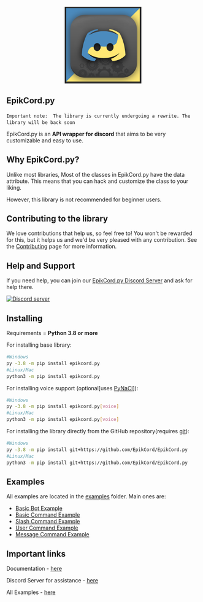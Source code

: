 <p align="center">
    <img alt="EpikCord logo" src="docs/EpikCord_Logo.png" width="200"> <!-- Yes I sourced this from DiscordGO because their design inspired me :D-->
</p>

## EpikCord.py

`Important note:  The library is currently undergoing a rewrite. The library will be back soon`

EpikCord.py is an **API wrapper for discord** that aims to be very customizable and easy to use.

## Why EpikCord.py?
Unlike most libraries, Most of the classes in EpikCord.py have the data attribute. This means that you can hack and customize the class to your liking.

However, this library is not recommended for beginner users.

## Contributing to the library
We love contributions that help us, so feel free to! You won't be rewarded for this, but it helps us and we'd be very pleased with any contribution.
See the [Contributing](./CONTRIBUTING.md) page for more information.

## Help and Support
If you need help, you can join our [EpikCord.py Discord Server](https://discord.gg/4R473R73kQ) and ask for help there.

<a href="https://discord.gg/4R473R73kQ" target="_blank" rel="noopener noreferrer">
    <img src="https://img.shields.io/discord/937364424208039957?color=9cf&logo=discord&label=discord" alt="Discord server">
</a>

## Installing

Requirements = **Python 3.8 or more**

For installing base library:

``` sh
#Windows
py -3.8 -m pip install epikcord.py
#Linux/Mac
python3 -m pip install epikcord.py
```

For installing voice support (optional[uses [PyNaCl](https://pypa.org/project/pynacl/)]):

``` sh
#Windows
py -3.8 -m pip install epikcord.py[voice]
#Linux/Mac
python3 -m pip install epikcord.py[voice]
```

For installing the library directly from the GitHub repository(requires [git](https://git-scm.com/downloads)):


``` sh
#Windows
py -3.8 -m pip install git+https://github.com/EpikCord/EpikCord.py
#Linux/Mac
python3 -m pip install git+https://github.com/EpikCord/EpikCord.py
```

## Examples
All examples are located in the [examples](./examples) folder.
Main ones are:
* [Basic Bot Example](./examples/basic_bot.py)
* [Basic Command Example](./examples/message.py)
* [Slash Command Example](./examples/slash_commands.py)
* [User Command Example](./examples/user_commands.py)
* [Message Command Example](./examples/message_commands.py)

## Important links
Documentation - [here](https://epikcord-guide.vercel.app/)

Discord Server for assistance - [here](https://discord.gg/4R473R73kQ)

All Examples - [here](./examples)





